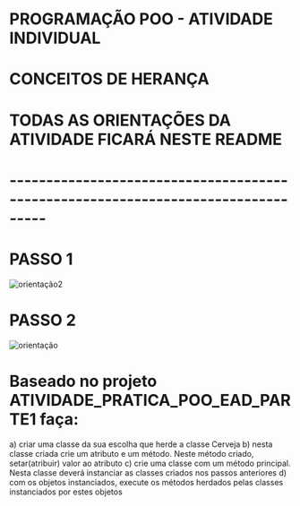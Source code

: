# PROGRAMAÇÃO POO - ATIVIDADE INDIVIDUAL
# CONCEITOS DE HERANÇA
# TODAS AS ORIENTAÇÕES DA ATIVIDADE FICARÁ NESTE README
# ---------------------------------------------------------------------------------



# PASSO 1

![orientação2](https://user-images.githubusercontent.com/57069179/67642006-c8183000-f8dd-11e9-90fa-9ec73eef1676.png)

# PASSO 2

![orientação](https://user-images.githubusercontent.com/57069179/67642118-f3e7e580-f8de-11e9-934a-6d8bb7e92a96.png)

# 
# Baseado no projeto ATIVIDADE_PRATICA_POO_EAD_PARTE1 faça:

a) criar uma classe da sua escolha que herde a classe Cerveja
b) nesta classe criada crie um atributo e um método. Neste método criado, setar(atribuir) valor ao  atributo
c) crie uma classe com um método principal. Nesta classe deverá instanciar as classes criados nos passos anteriores
d) com os objetos instanciados, execute os métodos herdados pelas classes instanciados por estes objetos
